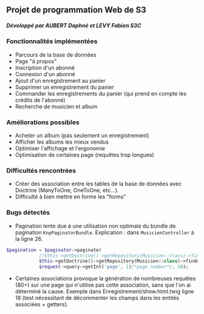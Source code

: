## Projet de programmation Web de S3
##### Développé par AUBERT Daphné et LEVY Fabien S3C

### Fonctionnalités implémentées

- Parcours de la base de données
- Page "à propos"
- Inscription d'un abonné
- Connexion d'un abonné
- Ajout d'un enregistrement au panier
- Supprimer un enregistrement du panier
- Commander les enregistrements du panier (qui prend en compte les crédits de
l'abonné)
- Recherche de musicien et album


### Améliorations possibles
- Acheter un album (pas seulement un enregistrement)
- Afficher les albums les mieux vendus
- Optimiser l'affichage et l'ergonomie
- Optimisation de certaines page (requêtes trop longues)


### Difficultés rencontrées
- Créer des association entre les tables de la base de données avec Doctrine
(ManyToOne, OneToOne, etc...).
- Difficulté à bien mettre en forme les "forms"


### Bugs détectés

- Pagination lente due à une utilisation non optimale du bundle de 
pagination `KnpPaginatorBundle`.
Explication : dans `MusicienController` à la ligne 26.
```php
$pagination = $paginator->paginate(
            //$this->getDoctrine()->getRepository(Musicien::class)->findAllQuery(), //juste mais ne marche pas si changement de page
            $this->getDoctrine()->getRepository(Musicien::class)->findAll(), //long à charger
            $request->query->getInt('page', 1)/*page number*/, 10);
```

- Certaines associations provoque la génération de nombreuses requêtes (80+) sur une page qui n'utilise pas
cette association, sans que l'on ai déterminé la cause. Exemple dans Enregistrement/show.html.twig
ligne 18 (test nécessitant de décommenter les champs dans les entités associées + getters).

                